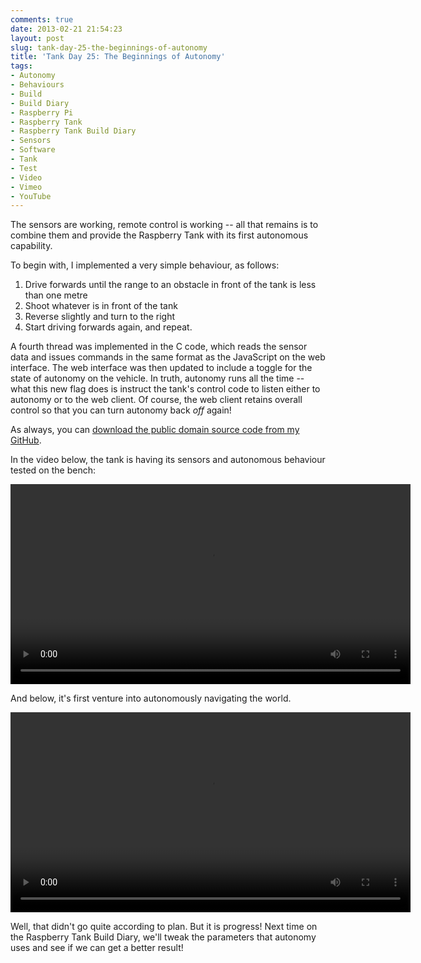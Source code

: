 ```yaml
---
comments: true
date: 2013-02-21 21:54:23
layout: post
slug: tank-day-25-the-beginnings-of-autonomy
title: 'Tank Day 25: The Beginnings of Autonomy'
tags:
- Autonomy
- Behaviours
- Build
- Build Diary
- Raspberry Pi
- Raspberry Tank
- Raspberry Tank Build Diary
- Sensors
- Software
- Tank
- Test
- Video
- Vimeo
- YouTube
---
```


The sensors are working, remote control is working -- all that remains is to combine them and provide the Raspberry Tank with its first autonomous capability.

To begin with, I implemented a very simple behaviour, as follows:
	
  1. Drive forwards until the range to an obstacle in front of the tank is less than one metre
  2. Shoot whatever is in front of the tank
  3. Reverse slightly and turn to the right
  4. Start driving forwards again, and repeat.

A fourth thread was implemented in the C code, which reads the sensor data and issues commands in the same format as the JavaScript on the web interface. The web interface was then updated to include a toggle for the state of autonomy on the vehicle. In truth, autonomy runs all the time -- what this new flag does is instruct the tank's control code to listen either to autonomy or to the web client. Of course, the web client retains overall control so that you can turn autonomy back _off_ again!

As always, you can [download the public domain source code from my GitHub](https://github.com/ianrenton/raspberrytank).

In the video below, the tank is having its sensors and autonomous behaviour tested on the bench:

<center><video width="640" controls><source src="https://video.ianrenton.com/raspberrytank/simpleautonomytest.mp4" type="video/mp4"></video></center>

And below, it's first venture into autonomously navigating the world.

<center><video width="640" controls><source src="https://video.ianrenton.com/raspberrytank/tankvscupboard.mp4" type="video/mp4"></video></center>

Well, that didn't go quite according to plan. But it is progress! Next time on the Raspberry Tank Build Diary, we'll tweak the parameters that autonomy uses and see if we can get a better result!
